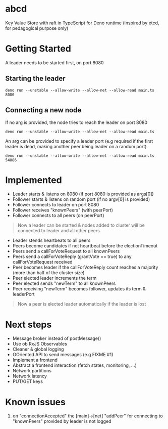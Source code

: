 # abcd

Key Value Store with raft in TypeScript for Deno runtime (inspired by etcd, for pedagogical purpose only)

# Getting Started

A leader needs to be started first, on port 8080

## Starting the leader

`deno run --unstable --allow-write --allow-net --allow-read main.ts 8080`

## Connecting a new node

If no arg is provided, the node tries to reach the leader on port 8080

`deno run --unstable --allow-write --allow-net --allow-read main.ts`

An arg can be provided to specify a leader port (e.g required if the first leader is dead, making another peer being leader on a random port)

`deno run --unstable --allow-write --allow-net --allow-read main.ts 54886`


# Implemented

- Leader starts & listens on 8080 (if port 8080 is provided as args[0])
- Follower starts & listens on random port (if no argv[0] is provided)
- Follower connects to leader on port 8080
- Follower receives "knownPeers" (with peerPort)
- Follower connects to all peers (on peerPort)

> Now a leader can be started & nodes added to cluster will be connected to leader and all other peers

- Leader stends heartbeats to all peers
- Peers become candidates if not heartbeat before the electionTimeout
- Peers send a callForVoteRequest to all knownPeers
- Peers send a callForVoteReply (grantVote == true) to any callForVoteRequest received
- Peer becomes leader if the callForVoteReply count reaches a majority (more than half of the cluster size)
- Peer elected leader increments the term
- Peer elected sends "newTerm" to all knownPeers
- Peer receiving "newTerm" becomes follower, updates its term & leaderPort

> Now a peer is elected leader automatically if the leader is lost


# Next steps

- Message broker instead of postMessage()
- Use ob RxJS Observables
- Cleaner & global logging
- OOriented API to send messages (e.g FIXME #1)
- Implement a frontend
- Abstract a frontend interaction (fetch states, monitoring, ...)
- Network partitions
- Network latency
- PUT/GET keys

# Known issues

1. on "connectionAccepted" the [main]->[net] "addPeer" for connecting to "knownPeers" provided by leader is not logged